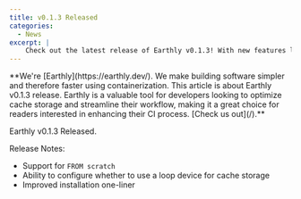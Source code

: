```yaml
---
title: v0.1.3 Released
categories:
  - News
excerpt: |
    Check out the latest release of Earthly v0.1.3! With new features like support for `FROM scratch` and improved installation, this update is a must-read for developers looking to optimize their cache storage and streamline their workflow.
---
```

<!--sgpt-->**We're [Earthly](https://earthly.dev/). We make building software simpler and therefore faster using containerization. This article is about Earthly v0.1.3 release. Earthly is a valuable tool for developers looking to optimize cache storage and streamline their workflow, making it a great choice for readers interested in enhancing their CI process. [Check us out](/).**

Earthly v0.1.3 Released.

Release Notes:

- Support for `FROM scratch`
- Ability to configure whether to use a loop device for cache storage
- Improved installation one-liner